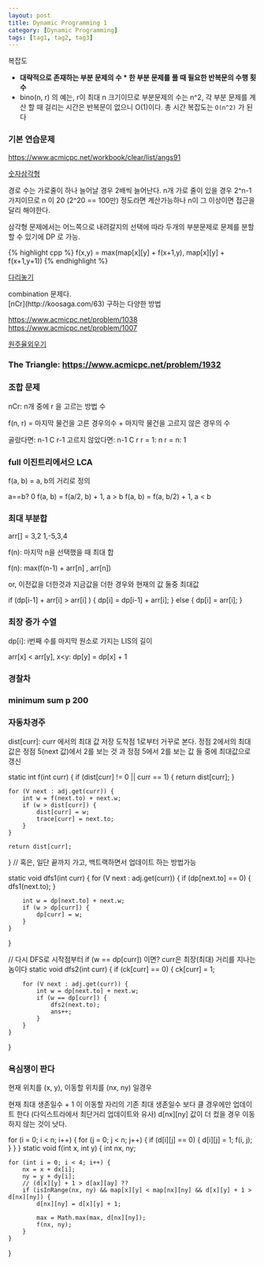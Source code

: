 ```yaml
---
layout: post
title: Dynamic Programming 1
category: [Dynamic Programming]
tags: [tag1, tag2, tag3]
---
```


복잡도

* **대략적으로 존재하는 부분 문제의 수 * 한 부분 문제를 풀 때 필요한 반복문의 수행 횟수**
* bino(n, r) 의 예는, r이 최대 n 크기이므로 부분문제의 수는 n^2, 각 부분 문제를 계산 할 때 걸리는 시간은 반복문이 없으니 O(1)이다. 총 시간 복잡도는 `O(n^2)` 가 된다

### 기본 연습문제
https://www.acmicpc.net/workbook/clear/list/angs91

[숫자삼각형](https://www.acmicpc.net/step/16)
<div class="message">
경로 수는 가로줄이 하나 늘어날 경우 2배씩 늘어난다. n개 가로 줄이 있을 경우 2^n-1 가지이므로 n 이 20 (2^20 == 100만) 정도라면 계산가능하나 n이 그 이상이면 접근을 달리 해야한다.

삼각형 문제에서는 어느쪽으로 내려갈지의 선택에 따라
두개의 부분문제로 문제를 분할할 수 있기에 DP 로 가능. 
</div>
{% highlight cpp %}
f(x,y) = max(map[x][y] + f(x+1,y), map[x][y] + f(x+1,y+1))
{% endhighlight %}

[다리놓기](https://www.acmicpc.net/problem/1010)
<div class="message">
combination 문제다.
</div>
[nCr](http://koosaga.com/63) 구하는 다양한 방법

https://www.acmicpc.net/problem/1038
https://www.acmicpc.net/problem/1007


[원주율외우기](http://devmoons.tistory.com/entry/%EC%9B%90%EC%A3%BC%EC%9C%A8-%EC%99%B8%EC%9A%B0%EA%B8%B0)


###  The Triangle: https://www.acmicpc.net/problem/1932


### 조합 문제

nCr: n개 중에 r 을 고르는 방법 수

f(n, r) = 마지막 물건을 고른 경우의수 + 마지막 물건을 고르지 않은 경우의 수

골랐다면:  n-1 C r-1
고르지 않았다면: n-1 C r
r = 1: n 
r = n: 1

###  full 이진트리에서으 LCA
f(a, b) = a, b의 거리로 정의

a==b? 0
f(a, b) = f(a/2, b) + 1, a > b
f(a, b) = f(a, b/2) + 1, a < b 


### 최대 부분합

arr[] = 3,2 1,-5,3,4

f(n): 마지막 n을 선택했을 때 최대 합


f(n): max(f(n-1) + arr[n] , arr[n]) 

or, 
이전값을 더한것과 지금값을 더한 경우와 현재의 값 둘중  최대값

if (dp[i-1] + arr[i] > arr[i] ) {
    dp[i] = dp[i-1] + arr[i];
} else {
    dp[i] = arr[i];
}

### 최장 증가 수열
dp[i]: i번째 수를 마지막 원소로 가지는 LIS의 길이

arr[x] < arr[y], x<y: dp[y] = dp[x] + 1

### 경찰차

### minimum sum p  200

### 자동차경주
dist[curr]: curr 에서의 최대 값 저장
도착점 1로부터 거꾸로 본다.
정점 2에서의 최대 값은 정점 5(next 값)에서 2를 보는 것 과 
정점 5에서 2를 보는 값 들 중에 최대값으로 갱신

static int f(int curr) {
    if (dist[curr] != 0  || curr == 1) {
        return dist[curr];
    }

    for (V next : adj.get(curr)) {
        int w = f(next.to) + next.w;
        if (w > dist[curr]) {
            dist[curr] = w;
            trace[curr] = next.to;
        }
    }
    
    return dist[curr];
}
// 혹은, 일단 끝까지 가고, 백트랙하면서 업데이트 하는 방법가능

static void dfs1(int curr) {
    for (V next : adj.get(curr)) {
        if (dp[next.to] == 0) {
            dfs1(next.to);
        }

        int w = dp[next.to] + next.w;
        if (w > dp[curr]) {
            dp[curr] = w;
        }
    }
}

// 다시 DFS로 시작점부터 if (w == dp[curr]) 이면? curr은 최장(최대) 거리를 지나는 놈이다
static void dfs2(int curr) {
    if (ck[curr] == 0) {
        ck[curr] = 1;

        for (V next : adj.get(curr)) {
            int w = dp[next.to] + next.w;
            if (w == dp[curr]) {
                dfs2(next.to);
                ans++;
            }
        }
    }
}

### 욕심쟁이 판다

현재 위치를 (x, y), 이동할 위치를 (nx, ny) 일경우

현재 최대 생존일수 + 1 이 이동할 자리의 기존 최대 생존일수 보다 클 경우에만 업데이트 한다
(다익스트라에서 최단거리 업데이트와 유사)
d[nx][ny] 값이 더 컸을 경우 이동하지 않는 것이 낫다.

for (i = 0; i < n; i++) {
    for (j = 0; j < n; j++) {
        if (d[i][j] == 0) {
            d[i][j] = 1;
            f(i, j);
        }
    }
}
static void f(int x, int y) {
    int nx, ny;

    for (int i = 0; i < 4; i++) {
        nx = x + dx[i];
        ny = y + dy[i];
        // (d[x][y] + 1 > d[ax][ay] ??
        if (isInRange(nx, ny) && map[x][y] < map[nx][ny] && d[x][y] + 1 > d[nx][ny]) {
            d[nx][ny] = d[x][y] + 1;

            max = Math.max(max, d[nx][ny]);
            f(nx, ny);
        }
    }
}
